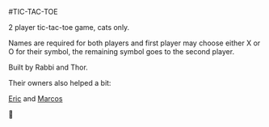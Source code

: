 #TIC-TAC-TOE

2 player tic-tac-toe game, cats only.

Names are required for both players and first player may choose either X or O for their symbol, the remaining symbol goes to the second player.

Built by Rabbi and Thor.

Their owners also helped a bit:

[Eric](https://github.com/eri-b/) and [Marcos](https://github.com/DevMFernandes)

🌴